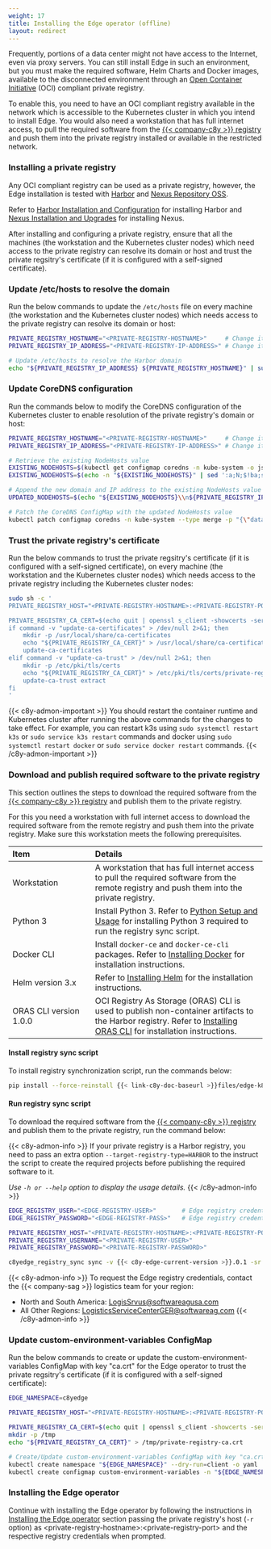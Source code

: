 ```yaml
---
weight: 17
title: Installing the Edge operator (offline)
layout: redirect
---
```


Frequently, portions of a data center might not have access to the Internet, even via proxy servers. You can still install Edge in such an environment, but you must make the required software, Helm Charts and Docker images, available to the disconnected environment through an [Open Container Initiative](https://opencontainers.org/) (OCI) compliant private registry.

To enable this, you need to have an OCI compliant registry available in the network which is accessible to the Kubernetes cluster in which you intend to install Edge. You would also need a workstation that has full internet access, to pull the required software from the [{{< company-c8y >}} registry](https://registry.c8y.io/) and push them into the private registry installed or available in the restricted network.

### Installing a private registry
Any OCI compliant registry can be used as a private registry, however, the Edge installation is tested with [Harbor](https://goharbor.io/) and [Nexus Repository OSS](https://www.sonatype.com/products/sonatype-nexus-oss).

Refer to [Harbor Installation and Configuration](https://goharbor.io/docs/2.11.0/install-config/) for installing Harbor and [Nexus Installation and Upgrades](https://help.sonatype.com/en/installation-and-upgrades.html#installation-and-upgrades) for installing Nexus.

After installing and configuring a private registry, ensure that all the machines (the workstation and the Kubernetes cluster nodes) which need access to the private registry can resolve its domain or host and trust the private regsitry's certificate (if it is configured with a self-signed certificate).

### Update /etc/hosts to resolve the domain
Run the below commands to update the `/etc/hosts` file on every machine (the workstation and the Kubernetes cluster nodes) which needs access to the private registry can resolve its domain or host:

```bash
PRIVATE_REGISTRY_HOSTNAME="<PRIVATE-REGISTRY-HOSTNAME>"  	# Change it with your private registry's domain or hostname
PRIVATE_REGISTRY_IP_ADDRESS="<PRIVATE-REGISTRY-IP-ADDRESS>" # Change it with your private registry's IP Address 

# Update /etc/hosts to resolve the Harbor domain
echo "${PRIVATE_REGISTRY_IP_ADDRESS} ${PRIVATE_REGISTRY_HOSTNAME}" | sudo tee -a /etc/hosts
```

### Update CoreDNS configuration
Run the commands below to modify the CoreDNS configuration of the Kubernetes cluster to enable resolution of the private registry's domain or host:
```bash
PRIVATE_REGISTRY_HOSTNAME="<PRIVATE-REGISTRY-HOSTNAME>"  	# Change it with your private registry's domain or hostname
PRIVATE_REGISTRY_IP_ADDRESS="<PRIVATE-REGISTRY-IP-ADDRESS>" # Change it with your private registry's IP Address 

# Retrieve the existing NodeHosts value
EXISTING_NODEHOSTS=$(kubectl get configmap coredns -n kube-system -o jsonpath='{.data.NodeHosts}')
EXISTING_NODEHOSTS=$(echo -n "${EXISTING_NODEHOSTS}" | sed ':a;N;$!ba;s/\n/\\n/g')

# Append the new domain and IP address to the existing NodeHosts value
UPDATED_NODEHOSTS=$(echo "${EXISTING_NODEHOSTS}\\n${PRIVATE_REGISTRY_IP_ADDRESS} ${PRIVATE_REGISTRY_HOSTNAME}")

# Patch the CoreDNS ConfigMap with the updated NodeHosts value
kubectl patch configmap coredns -n kube-system --type merge -p "{\"data\":{\"NodeHosts\":\"${UPDATED_NODEHOSTS}\"}}"
```

### Trust the private registry's certificate
Run the below commands to trust the private regsitry's certificate (if it is configured with a self-signed certificate), on every machine (the workstation and the Kubernetes cluster nodes) which needs access to the private registry including the Kubernetes cluster nodes:

```bash
sudo sh -c '
PRIVATE_REGISTRY_HOST="<PRIVATE-REGISTRY-HOSTNAME>:<PRIVATE-REGISTRY-PORT>"  # Change it with your private registry domain or hostname:port or ip-address:port

PRIVATE_REGISTRY_CA_CERT=$(echo quit | openssl s_client -showcerts -servername ${PRIVATE_REGISTRY_HOST} -connect ${PRIVATE_REGISTRY_HOST}) && \
if command -v "update-ca-certificates" > /dev/null 2>&1; then
	mkdir -p /usr/local/share/ca-certificates
	echo "${PRIVATE_REGISTRY_CA_CERT}" > /usr/local/share/ca-certificates/private-registry-ca.crt
	update-ca-certificates
elif command -v "update-ca-trust" > /dev/null 2>&1; then
	mkdir -p /etc/pki/tls/certs
	echo "${PRIVATE_REGISTRY_CA_CERT}" > /etc/pki/tls/certs/private-registry-ca.crt
	update-ca-trust extract
fi
'
```
{{< c8y-admon-important >}}
You should restart the container runtime and Kubernetes cluster after running the above commands for the changes to take effect. For example, you can restart k3s using `sudo systemctl restart k3s` or `sudo service k3s restart` commands and docker using `sudo systemctl restart docker` or `sudo service docker restart` commands.
{{< /c8y-admon-important >}}

### Download and publish required software to the private registry
This section outlines the steps to download the required software from the [{{< company-c8y >}} registry](https://registry.c8y.io/) and publish them to the private registry. 

For this you need a workstation with full internet access to download the required software from the remote registry and push them into the private registry. Make sure this workstation meets the following prerequisites.

|<div style="width:140px">Item</div>|Details|
|:---|:---|
|Workstation|A workstation that has full internet access to pull the required software from the remote registry and push them into the private registry.|
|Python 3|Install Python 3. Refer to [Python Setup and Usage](https://docs.python.org/3/using/index.html) for installing Python 3 required to run the registry sync script.|
|Docker CLI|Install `docker-ce` and `docker-ce-cli` packages. Refer to [Installing Docker](https://docs.docker.com/engine/install/) for installation instructions.|
|Helm version 3.x|Refer to [Installing Helm](https://helm.sh/docs/intro/install/) for the installation instructions.|
|ORAS CLI version 1.0.0|OCI Registry As Storage (ORAS) CLI is used to publish non-container artifacts to the Harbor registry. Refer to [Installing ORAS CLI](https://oras.land/docs/installation) for installation instructions.|  

#### Install registry sync script
To install registry synchronization script, run the commands below:

```bash
pip install --force-reinstall {{< link-c8y-doc-baseurl >}}files/edge-k8s/c8yedge_registry_sync-1018.0.1-py3-none-any.whl
```

#### Run registry sync script
To download the required software from the [{{< company-c8y >}} registry](https://registry.c8y.io/) and publish them to the private registry, run the command below:

{{< c8y-admon-info >}}
If your private registry is a Harbor registry, you need to pass an extra option `--target-registry-type=HARBOR` to the instruct the script to create the required projects before publishing the required software to it.

*Use `-h or --help` option to display the usage details.*
{{< /c8y-admon-info >}}

```bash
EDGE_REGISTRY_USER="<EDGE-REGISTRY-USER>"     	# Edge registry credentials can be obtained from the {{< company-sag >}} logistics team for your region
EDGE_REGISTRY_PASSWORD="<EDGE-REGISTRY-PASS>" 	# Edge registry credentials can be obtained from the {{< company-sag >}} logistics team for your region

PRIVATE_REGISTRY_HOST="<PRIVATE-REGISTRY-HOSTNAME>:<PRIVATE-REGISTRY-PORT>"  # Change it with your private registry domain or hostname:port or ip-address:port
PRIVATE_REGISTRY_USERNAME="<PRIVATE-REGISTRY-USER>"                          # Change it with the credentials to access your private registry
PRIVATE_REGISTRY_PASSWORD="<PRIVATE-REGISTRY-PASSWORD>"                      # Change it with the credentials to access your private registry

c8yedge_registry_sync sync -v {{< c8y-edge-current-version >}}.0.1 -sr registry.c8y.io -sru "${EDGE_REGISTRY_USER}" -srp "${EDGE_REGISTRY_PASSWORD}" -tr "${PRIVATE_REGISTRY_HOST}" -tru "${PRIVATE_REGISTRY_USERNAME}" -trp "${PRIVATE_REGISTRY_PASSWORD}" --dryrun False
```

{{< c8y-admon-info >}}
To request the Edge registry credentials, contact the {{< company-sag >}} logistics team for your region:
* North and South America: LogisSrvus@softwareagusa.com
* All Other Regions: LogisticsServiceCenterGER@softwareag.com
{{< /c8y-admon-info >}}

### Update custom-environment-variables ConfigMap
Run the below commands to create or update the custom-environment-variables ConfigMap with key "ca.crt" for the Edge operator to trust the private regsitry's certificate (if it is configured with a self-signed certificate):

```bash
EDGE_NAMESPACE=c8yedge                    									 # Change namespace name if you want to deploy Edge operator and Edge in a different namespace

PRIVATE_REGISTRY_HOST="<PRIVATE-REGISTRY-HOSTNAME>:<PRIVATE-REGISTRY-PORT>"  # Change it with your private registry domain or hostname:port or ip-address:port

PRIVATE_REGISTRY_CA_CERT=$(echo quit | openssl s_client -showcerts -servername ${PRIVATE_REGISTRY_HOST} -connect ${PRIVATE_REGISTRY_HOST})
mkdir -p /tmp
echo "${PRIVATE_REGISTRY_CA_CERT}" > /tmp/private-registry-ca.crt

# Create/Update custom-environment-variables ConfigMap with key "ca.crt" for the edge operator to trust
kubectl create namespace "${EDGE_NAMESPACE}" --dry-run=client -o yaml | kubectl apply -f -
kubectl create configmap custom-environment-variables -n "${EDGE_NAMESPACE}" --from-file=ca.crt="/tmp/private-registry-ca.crt" --dry-run=client -o yaml | kubectl apply -f -
```

### Installing the Edge operator
Continue with installing the Edge operator by following the instructions in [Installing the Edge operator](/edge-kubernetes/installing-edge-on-k8/#install-operator) section passing the private registry's host (`-r` option) as &lt;private-registry-hostname&gt;:&lt;private-registry-port&gt; and the respective registry credentials when prompted.
